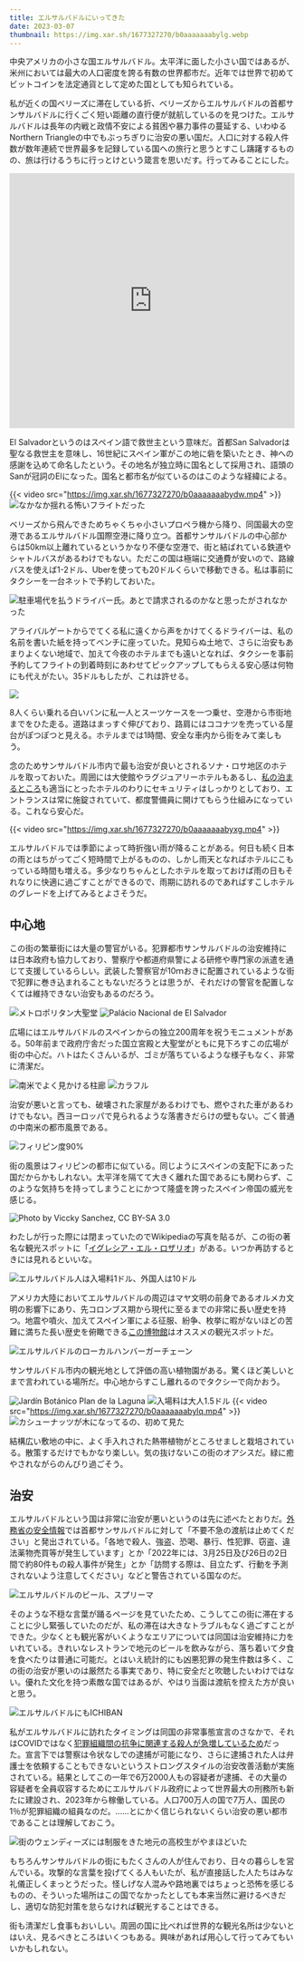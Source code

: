 ```yaml
---
title: エルサルバドルにいってきた
date: 2023-03-07
thumbnail: https://img.xar.sh/1677327270/b0aaaaaaabylg.webp
---
```


中央アメリカの小さな国エルサルバドル。太平洋に面した小さい国ではあるが、米州においては最大の人口密度を誇る有数の世界都市だ。近年では世界で初めてビットコインを法定通貨として定めた国としても知られている。

私が近くの国ベリーズに滞在している折、ベリーズからエルサルバドルの首都サンサルバドルに行くごく短い距離の直行便が就航しているのを見つけた。エルサルバドルは長年の内戦と政情不安による貧困や暴力事件の蔓延する、いわゆるNorthern Triangleの中でもぶっちぎりに治安の悪い国だ。人口に対する殺人件数が数年連続で世界最多を記録している国への旅行と思うとすこし躊躇するものの、旅は行けるうちに行っとけという箴言を思いだす。行ってみることにした。

<iframe src="https://www.google.com/maps/embed?pb=!1m18!1m12!1m3!1d11851411.703599866!2d-94.54673168456641!3d14.438862338349262!2m3!1f0!2f0!3f0!3m2!1i1024!2i768!4f13.1!3m3!1m2!1s0x8f6327a659640657%3A0x6f9a16eb98854832!2z44Ko44Or44K144Or44OQ44OJ44Or!5e0!3m2!1sja!2sjp!4v1677953844133!5m2!1sja!2sjp" width="100%" height="450" style="border:0;" allowfullscreen="" loading="lazy" referrerpolicy="no-referrer-when-downgrade"></iframe>

El Salvadorというのはスペイン語で救世主という意味だ。首都San Salvadorは聖なる救世主を意味し、16世紀にスペイン軍がこの地に砦を築いたとき、神への感謝を込めて命名したという。その地名が独立時に国名として採用され、語頭のSanが冠詞のElになった。国名と都市名が似ているのはこのような経緯による。

{{< video src="https://img.xar.sh/1677327270/b0aaaaaaabydw.mp4" >}}
![なかなか揺れる怖いフライトだった](https://img.xar.sh/1677327270/b0aaaaaaabyeq.webp)

ベリーズから飛んできためちゃくちゃ小さいプロペラ機から降り、同国最大の空港であるエルサルバドル国際空港に降り立つ。首都サンサルバドルの中心部からは50km以上離れているというかなり不便な空港で、街と結ばれている鉄道やシャトルバスがあるわけでもない。ただこの国は極端に交通費が安いので、路線バスを使えば1-2ドル、Uberを使っても20ドルくらいで移動できる。私は事前にタクシーを一台ネットで予約しておいた。

![駐車場代を払うドライバー氏。あとで請求されるのかなと思ったがされなかった](https://img.xar.sh/1677327270/b0aaaaaaabycw.webp)

アライバルゲートからでてくる私に遠くから声をかけてくるドライバーは、私の名前を書いた紙を持ってベンチに座っていた。見知らぬ土地で、さらに治安もあまりよくない地域で、加えて今夜のホテルまでも遠いとなれば、タクシーを事前予約してフライトの到着時刻にあわせてピックアップしてもらえる安心感は何物にも代えがたい。35ドルもしたが、これは許せる。

![](https://img.xar.sh/1677327270/b0aaaaaaabyjw.webp)

8人くらい乗れる白いバンに私一人とスーツケースを一つ乗せ、空港から市街地までをひた走る。道路はまっすぐ伸びており、路肩にはココナツを売っている屋台がぽつぽつと見える。ホテルまでは1時間、安全な車内から街をみて楽しもう。

念のためサンサルバドル市内で最も治安が良いとされるソナ・ロサ地区のホテルを取っておいた。周囲には大使館やラグジュアリーホテルもあるし、[私の泊まるところ](https://www.hotelfotherhouse.com/home.html)も適当にとったホテルのわりにセキュリティはしっかりとしており、エントランスは常に施錠されていて、都度警備員に開けてもらう仕組みになっている。これなら安心だ。

{{< video src="https://img.xar.sh/1677327270/b0aaaaaaabyxg.mp4" >}}

エルサルバドルでは季節によって時折強い雨が降ることがある。何日も続く日本の雨とはちがってごく短時間で上がるものの、しかし雨天となればホテルにこもっている時間も増える。多少なりちゃんとしたホテルを取っておけば雨の日もそれなりに快適に過ごすことができるので、雨期に訪れるのであればすこしホテルのグレードを上げてみるとよさそうだ。

## 中心地

この街の繁華街には大量の警官がいる。犯罪都市サンサルバドルの治安維持には日本政府も協力しており、警察庁や都道府県警による研修や専門家の派遣を通じて支援しているらしい。武装した警察官が10ｍおきに配置されているような街で犯罪に巻き込まれることもないだろうとは思うが、それだけの警官を配置しなくては維持できない治安もあるのだろう。

![メトロポリタン大聖堂](https://img.xar.sh/1677327270/b0aaaaaaabyfa.webp)
![Palácio Nacional de El Salvador](https://img.xar.sh/1677327270/b0aaaaaaabyaw.webp)

広場にはエルサルバドルのスペインからの独立200周年を祝うモニュメントがある。50年前まで政府庁舎だった国立宮殿と大聖堂がともに見下ろすこの広場が街の中心だ。ハトはたくさんいるが、ゴミが落ちているような様子もなく、非常に清潔だ。

![南米でよく見かける柱廊](https://img.xar.sh/1677327270/b0aaaaaaabycq.webp)
![カラフル](https://img.xar.sh/1677327270/b0aaaaaaabygw.webp)

治安が悪いと言っても、破壊された家屋があるわけでも、燃やされた車があるわけでもない。西ヨーロッパで見られるような落書きだらけの壁もない。ごく普通の中南米の都市風景である。

![フィリピン度90%](https://img.xar.sh/1677327270/b0aaaaaaabylg.webp)

街の風景はフィリピンの都市に似ている。同じようにスペインの支配下にあった国だからかもしれない。太平洋を隔てて大きく離れた国であるにも関わらず、このような気持ちを持ってしまうことにかつて隆盛を誇ったスペイン帝国の威光を感じる。

![Photo by Viccky Sanchez, CC BY-SA 3.0](https://upload.wikimedia.org/wikipedia/commons/thumb/6/6f/Altar_Mayor_Iglesia_El_Rosario.JPG/1024px-Altar_Mayor_Iglesia_El_Rosario.JPG)

わたしが行った際には閉まっていたのでWikipediaの写真を貼るが、この街の著名な観光スポットに「[イグレシア・エル・ロザリオ](https://es.wikipedia.org/wiki/Iglesia_del_Rosario_(San_Salvador))」がある。いつか再訪するときには見れるといいな。

![エルサルバドル人は入場料1ドル、外国人は10ドル](https://img.xar.sh/1677327270/b0aaaaaaabykg.webp)

アメリカ大陸においてエルサルバドルの周辺はマヤ文明の前身であるオルメカ文明の影響下にあり、先コロンブス期から現代に至るまでの非常に長い歴史を持つ。地震や噴火、加えてスペイン軍による征服、紛争、枚挙に暇がないほどの苦難に満ちた長い歴史を俯瞰できる[この博物館](https://es.wikipedia.org/wiki/Museo_Nacional_de_Antropolog%C3%ADa_Dr._David_J._Guzm%C3%A1n)はオススメの観光スポットだ。

![エルサルバドルのローカルハンバーガーチェーン](https://img.xar.sh/1677327270/b0aaaaaaabysa.webp)

サンサルバドル市内の観光地として評価の高い植物園がある。驚くほど美しいとまで言われている場所だ。中心地からすこし離れるのでタクシーで向かおう。

![Jardín Botánico Plan de la Laguna](https://img.xar.sh/1677327270/b0aaaaaaabyng.webp)
![入場料は大人1.5ドル](https://img.xar.sh/1677327270/b0aaaaaaabygg.webp)
{{< video src="https://img.xar.sh/1677327270/b0aaaaaaabylq.mp4" >}}
![カシューナッツが木になってるの、初めて見た](https://img.xar.sh/1677327270/b0aaaaaaabyxw.webp)

結構広い敷地の中に、よく手入れされた熱帯植物がところせましと栽培されている。散策するだけでもかなり楽しい。気の抜けないこの街のオアシスだ。緑に癒やされながらのんびり過ごそう。

## 治安

エルサルバドルという国は非常に治安が悪いというのは先に述べたとおりだ。[外務省の安全情報](https://www.anzen.mofa.go.jp/info/pchazardspecificinfo_2023T015.html)では首都サンサルバドルに対して「不要不急の渡航は止めてください」と発出されている。「各地で殺人、強盗、恐喝、暴行、性犯罪、窃盗、違法薬物売買等が発生しています」とか「2022年には、3月25日及び26日の2日間で約80件もの殺人事件が発生」とか「訪問する際は、目立たず、行動を予測されないよう注意してください」などと警告されている国なのだ。

![エルサルバドルのビール、スプリーマ](https://img.xar.sh/1677327270/b0aaaaaaabycg.webp)

そのような不穏な言葉が踊るページを見ていたため、こうしてこの街に滞在することに少し緊張していたのだが、私の滞在は大きなトラブルもなく過ごすことができた。少なくとも観光客がいくようなエリアについては同国は治安維持に力をいれている。きれいなレストランで地元のビールを飲みながら、落ち着いて夕食を食べたりは普通に可能だ。とはいえ統計的にも凶悪犯罪の発生件数は多く、この街の治安が悪いのは厳然たる事実であり、特に安全だと吹聴したいわけではない。優れた文化を持つ素敵な国ではあるが、やはり当面は渡航を控えた方が良いと思う。

![エルサルバドルにもICHIBAN](https://img.xar.sh/1677327270/b0aaaaaaabyaa.webp)

私がエルサルバドルに訪れたタイミングは同国の非常事態宣言のさなかで、それはCOVIDではなく[犯罪組織間の抗争に関連する殺人が急増しているため](https://www.afpbb.com/articles/-/3397261)だった。宣言下では警察は令状なしでの逮捕が可能になり、さらに逮捕された人は弁護士を依頼することもできないというストロングスタイルの治安改善活動が実施されている。結果としてこの一年で6万2000人もの容疑者が逮捕、その大量の容疑者を全員収容するためにエルサルバドル政府によって世界最大の刑務所も新たに建設され、2023年から稼働している。人口700万人の国で7万人、国民の1％が犯罪組織の組員なのだ。……とにかく信じられないくらい治安の悪い都市であることは理解しておこう。

![街のウェンディーズには制服をきた地元の高校生がやまほどいた](https://img.xar.sh/1677327270/b0aaaaaaabyyg.webp)

もちろんサンサルバドルの街にもたくさんの人が住んでおり、日々の暮らしを営んでいる。攻撃的な言葉を投げてくる人もいたが、私が直接話した人たちはみな礼儀正しくまっとうだった。怪しげな人混みや路地裏ではちょっと恐怖を感じるものの、そういった場所はこの国でなかったとしても本来当然に避けるべきだし、適切な防犯対策を怠らなければ観光することはできる。

街も清潔だし食事もおいしい。周囲の国に比べれば世界的な観光名所は少ないとはいえ、見るべきところはいくつもある。興味があれば用心して行ってみてもいいかもしれない。
